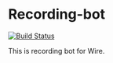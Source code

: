 # Recording-bot
[![Build Status](https://travis-ci.org/wireapp/recording-bot.svg?branch=master)](https://travis-ci.org/wireapp/recording-bot)

This is recording bot for Wire.


